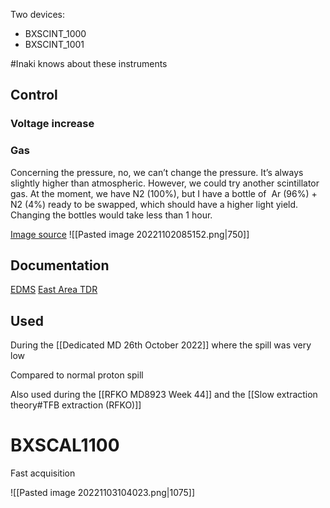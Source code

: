 
Two devices:
* BXSCINT_1000
* BXSCINT_1001

#Inaki knows about these instruments

## Control

### Voltage increase

### Gas
Concerning the pressure, no, we can’t change the pressure. It’s always slightly higher than atmospheric.
However, we could try another scintillator gas. At the moment, we have N2 (100%), but I have a bottle of  Ar (96%) + N2 (4%) ready to be swapped, which should have a higher light yield. Changing the bottles would take less than 1 hour.

[Image source](https://edms.cern.ch/ui/#!master/navigator/document?D:100567405:100567405:subDocs)
![[Pasted image 20221102085152.png|750]]

## Documentation

[EDMS](https://edms.cern.ch/ui/#!master/navigator/project?P:100567331:100567331:subDocs)
[East Area TDR](https://edms.cern.ch/ui/file/2664547/1/EAR_TDRV01.ch3.5.V01_docx_cpdf.pdf)

## Used

During the [[Dedicated MD 26th October 2022]] where the spill was very low

Compared to normal proton spill

Also used during the [[RFKO MD8923 Week 44]] and the [[Slow extraction theory#TFB extraction (RFKO)]]


# BXSCAL1100

Fast acquisition

![[Pasted image 20221103104023.png|1075]]